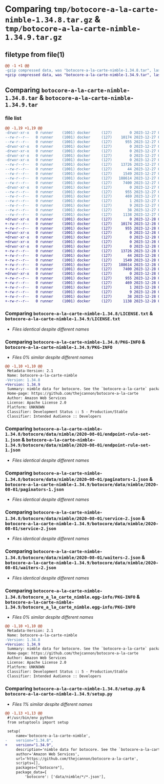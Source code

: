 # Comparing `tmp/botocore-a-la-carte-nimble-1.34.8.tar.gz` & `tmp/botocore-a-la-carte-nimble-1.34.9.tar.gz`

## filetype from file(1)

```diff
@@ -1 +1 @@
-gzip compressed data, was "botocore-a-la-carte-nimble-1.34.8.tar", last modified: Wed Dec 27 01:06:52 2023, max compression
+gzip compressed data, was "botocore-a-la-carte-nimble-1.34.9.tar", last modified: Thu Dec 28 01:06:53 2023, max compression
```

## Comparing `botocore-a-la-carte-nimble-1.34.8.tar` & `botocore-a-la-carte-nimble-1.34.9.tar`

### file list

```diff
@@ -1,19 +1,19 @@
-drwxr-xr-x   0 runner    (1001) docker     (127)        0 2023-12-27 01:06:52.047342 botocore-a-la-carte-nimble-1.34.8/
--rw-r--r--   0 runner    (1001) docker     (127)    10174 2023-12-27 01:06:51.000000 botocore-a-la-carte-nimble-1.34.8/LICENSE.txt
--rw-r--r--   0 runner    (1001) docker     (127)      955 2023-12-27 01:06:52.047342 botocore-a-la-carte-nimble-1.34.8/PKG-INFO
-drwxr-xr-x   0 runner    (1001) docker     (127)        0 2023-12-27 01:06:52.043342 botocore-a-la-carte-nimble-1.34.8/botocore/
-drwxr-xr-x   0 runner    (1001) docker     (127)        0 2023-12-27 01:06:52.043342 botocore-a-la-carte-nimble-1.34.8/botocore/data/
-drwxr-xr-x   0 runner    (1001) docker     (127)        0 2023-12-27 01:06:52.043342 botocore-a-la-carte-nimble-1.34.8/botocore/data/nimble/
-drwxr-xr-x   0 runner    (1001) docker     (127)        0 2023-12-27 01:06:52.047342 botocore-a-la-carte-nimble-1.34.8/botocore/data/nimble/2020-08-01/
--rw-r--r--   0 runner    (1001) docker     (127)    13726 2023-12-27 01:06:29.000000 botocore-a-la-carte-nimble-1.34.8/botocore/data/nimble/2020-08-01/endpoint-rule-set-1.json
--rw-r--r--   0 runner    (1001) docker     (127)       44 2023-12-27 01:06:29.000000 botocore-a-la-carte-nimble-1.34.8/botocore/data/nimble/2020-08-01/examples-1.json
--rw-r--r--   0 runner    (1001) docker     (127)     1549 2023-12-27 01:06:29.000000 botocore-a-la-carte-nimble-1.34.8/botocore/data/nimble/2020-08-01/paginators-1.json
--rw-r--r--   0 runner    (1001) docker     (127)   188614 2023-12-27 01:06:29.000000 botocore-a-la-carte-nimble-1.34.8/botocore/data/nimble/2020-08-01/service-2.json
--rw-r--r--   0 runner    (1001) docker     (127)     7400 2023-12-27 01:06:29.000000 botocore-a-la-carte-nimble-1.34.8/botocore/data/nimble/2020-08-01/waiters-2.json
-drwxr-xr-x   0 runner    (1001) docker     (127)        0 2023-12-27 01:06:52.047342 botocore-a-la-carte-nimble-1.34.8/botocore_a_la_carte_nimble.egg-info/
--rw-r--r--   0 runner    (1001) docker     (127)      955 2023-12-27 01:06:52.000000 botocore-a-la-carte-nimble-1.34.8/botocore_a_la_carte_nimble.egg-info/PKG-INFO
--rw-r--r--   0 runner    (1001) docker     (127)      469 2023-12-27 01:06:52.000000 botocore-a-la-carte-nimble-1.34.8/botocore_a_la_carte_nimble.egg-info/SOURCES.txt
--rw-r--r--   0 runner    (1001) docker     (127)        1 2023-12-27 01:06:52.000000 botocore-a-la-carte-nimble-1.34.8/botocore_a_la_carte_nimble.egg-info/dependency_links.txt
--rw-r--r--   0 runner    (1001) docker     (127)        9 2023-12-27 01:06:52.000000 botocore-a-la-carte-nimble-1.34.8/botocore_a_la_carte_nimble.egg-info/top_level.txt
--rw-r--r--   0 runner    (1001) docker     (127)       38 2023-12-27 01:06:52.047342 botocore-a-la-carte-nimble-1.34.8/setup.cfg
--rw-r--r--   0 runner    (1001) docker     (127)     1138 2023-12-27 01:06:51.000000 botocore-a-la-carte-nimble-1.34.8/setup.py
+drwxr-xr-x   0 runner    (1001) docker     (127)        0 2023-12-28 01:06:53.662372 botocore-a-la-carte-nimble-1.34.9/
+-rw-r--r--   0 runner    (1001) docker     (127)    10174 2023-12-28 01:06:53.000000 botocore-a-la-carte-nimble-1.34.9/LICENSE.txt
+-rw-r--r--   0 runner    (1001) docker     (127)      955 2023-12-28 01:06:53.662372 botocore-a-la-carte-nimble-1.34.9/PKG-INFO
+drwxr-xr-x   0 runner    (1001) docker     (127)        0 2023-12-28 01:06:53.662372 botocore-a-la-carte-nimble-1.34.9/botocore/
+drwxr-xr-x   0 runner    (1001) docker     (127)        0 2023-12-28 01:06:53.662372 botocore-a-la-carte-nimble-1.34.9/botocore/data/
+drwxr-xr-x   0 runner    (1001) docker     (127)        0 2023-12-28 01:06:53.662372 botocore-a-la-carte-nimble-1.34.9/botocore/data/nimble/
+drwxr-xr-x   0 runner    (1001) docker     (127)        0 2023-12-28 01:06:53.662372 botocore-a-la-carte-nimble-1.34.9/botocore/data/nimble/2020-08-01/
+-rw-r--r--   0 runner    (1001) docker     (127)    13726 2023-12-28 01:06:26.000000 botocore-a-la-carte-nimble-1.34.9/botocore/data/nimble/2020-08-01/endpoint-rule-set-1.json
+-rw-r--r--   0 runner    (1001) docker     (127)       44 2023-12-28 01:06:26.000000 botocore-a-la-carte-nimble-1.34.9/botocore/data/nimble/2020-08-01/examples-1.json
+-rw-r--r--   0 runner    (1001) docker     (127)     1549 2023-12-28 01:06:26.000000 botocore-a-la-carte-nimble-1.34.9/botocore/data/nimble/2020-08-01/paginators-1.json
+-rw-r--r--   0 runner    (1001) docker     (127)   188614 2023-12-28 01:06:26.000000 botocore-a-la-carte-nimble-1.34.9/botocore/data/nimble/2020-08-01/service-2.json
+-rw-r--r--   0 runner    (1001) docker     (127)     7400 2023-12-28 01:06:26.000000 botocore-a-la-carte-nimble-1.34.9/botocore/data/nimble/2020-08-01/waiters-2.json
+drwxr-xr-x   0 runner    (1001) docker     (127)        0 2023-12-28 01:06:53.662372 botocore-a-la-carte-nimble-1.34.9/botocore_a_la_carte_nimble.egg-info/
+-rw-r--r--   0 runner    (1001) docker     (127)      955 2023-12-28 01:06:53.000000 botocore-a-la-carte-nimble-1.34.9/botocore_a_la_carte_nimble.egg-info/PKG-INFO
+-rw-r--r--   0 runner    (1001) docker     (127)      469 2023-12-28 01:06:53.000000 botocore-a-la-carte-nimble-1.34.9/botocore_a_la_carte_nimble.egg-info/SOURCES.txt
+-rw-r--r--   0 runner    (1001) docker     (127)        1 2023-12-28 01:06:53.000000 botocore-a-la-carte-nimble-1.34.9/botocore_a_la_carte_nimble.egg-info/dependency_links.txt
+-rw-r--r--   0 runner    (1001) docker     (127)        9 2023-12-28 01:06:53.000000 botocore-a-la-carte-nimble-1.34.9/botocore_a_la_carte_nimble.egg-info/top_level.txt
+-rw-r--r--   0 runner    (1001) docker     (127)       38 2023-12-28 01:06:53.662372 botocore-a-la-carte-nimble-1.34.9/setup.cfg
+-rw-r--r--   0 runner    (1001) docker     (127)     1138 2023-12-28 01:06:53.000000 botocore-a-la-carte-nimble-1.34.9/setup.py
```

### Comparing `botocore-a-la-carte-nimble-1.34.8/LICENSE.txt` & `botocore-a-la-carte-nimble-1.34.9/LICENSE.txt`

 * *Files identical despite different names*

### Comparing `botocore-a-la-carte-nimble-1.34.8/PKG-INFO` & `botocore-a-la-carte-nimble-1.34.9/PKG-INFO`

 * *Files 0% similar despite different names*

```diff
@@ -1,10 +1,10 @@
 Metadata-Version: 2.1
 Name: botocore-a-la-carte-nimble
-Version: 1.34.8
+Version: 1.34.9
 Summary: nimble data for botocore. See the `botocore-a-la-carte` package for more info.
 Home-page: https://github.com/thejcannon/botocore-a-la-carte
 Author: Amazon Web Services
 License: Apache License 2.0
 Platform: UNKNOWN
 Classifier: Development Status :: 5 - Production/Stable
 Classifier: Intended Audience :: Developers
```

### Comparing `botocore-a-la-carte-nimble-1.34.8/botocore/data/nimble/2020-08-01/endpoint-rule-set-1.json` & `botocore-a-la-carte-nimble-1.34.9/botocore/data/nimble/2020-08-01/endpoint-rule-set-1.json`

 * *Files identical despite different names*

### Comparing `botocore-a-la-carte-nimble-1.34.8/botocore/data/nimble/2020-08-01/paginators-1.json` & `botocore-a-la-carte-nimble-1.34.9/botocore/data/nimble/2020-08-01/paginators-1.json`

 * *Files identical despite different names*

### Comparing `botocore-a-la-carte-nimble-1.34.8/botocore/data/nimble/2020-08-01/service-2.json` & `botocore-a-la-carte-nimble-1.34.9/botocore/data/nimble/2020-08-01/service-2.json`

 * *Files identical despite different names*

### Comparing `botocore-a-la-carte-nimble-1.34.8/botocore/data/nimble/2020-08-01/waiters-2.json` & `botocore-a-la-carte-nimble-1.34.9/botocore/data/nimble/2020-08-01/waiters-2.json`

 * *Files identical despite different names*

### Comparing `botocore-a-la-carte-nimble-1.34.8/botocore_a_la_carte_nimble.egg-info/PKG-INFO` & `botocore-a-la-carte-nimble-1.34.9/botocore_a_la_carte_nimble.egg-info/PKG-INFO`

 * *Files 0% similar despite different names*

```diff
@@ -1,10 +1,10 @@
 Metadata-Version: 2.1
 Name: botocore-a-la-carte-nimble
-Version: 1.34.8
+Version: 1.34.9
 Summary: nimble data for botocore. See the `botocore-a-la-carte` package for more info.
 Home-page: https://github.com/thejcannon/botocore-a-la-carte
 Author: Amazon Web Services
 License: Apache License 2.0
 Platform: UNKNOWN
 Classifier: Development Status :: 5 - Production/Stable
 Classifier: Intended Audience :: Developers
```

### Comparing `botocore-a-la-carte-nimble-1.34.8/setup.py` & `botocore-a-la-carte-nimble-1.34.9/setup.py`

 * *Files 1% similar despite different names*

```diff
@@ -1,13 +1,13 @@
 #!/usr/bin/env python
 from setuptools import setup
 
 setup(
     name='botocore-a-la-carte-nimble',
-    version="1.34.8",
+    version="1.34.9",
     description='nimble data for botocore. See the `botocore-a-la-carte` package for more info.',
     author='Amazon Web Services',
     url='https://github.com/thejcannon/botocore-a-la-carte',
     scripts=[],
     packages=["botocore"],
     package_data={
         'botocore': ['data/nimble/*/*.json'],
```

